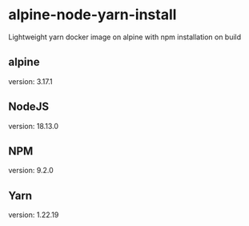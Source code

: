 # alpine-node-yarn-install
Lightweight yarn docker image on alpine with npm installation on build

## alpine
version: 3.17.1

## NodeJS
version: 18.13.0

## NPM
version: 9.2.0

## Yarn
version: 1.22.19
